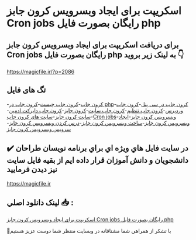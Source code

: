 # اسکریپت برای ایجاد وبسرویس کرون جابز Cron jobs رایگان بصورت فایل php

## برای دریافت اسکریپت برای ایجاد وبسرویس کرون جابز Cron jobs رایگان بصورت فایل php به لینک زیر بروید 👇

https://magicfile.ir/?p=2086

## تگ های فایل

-[کرون جاب](https://magicfile.ir/product/%d8%a7%d9%8a%d8%ac%d8%a7%d8%af-%d9%88%d8%a8%d8%b3%d8%b1%d9%88%d9%8a%d8%b3-%da%a9%d8%b1%d9%88%d9%86-%d8%ac%d8%a7%d8%a8%d8%b2-cron-jobs-%d8%b1%d8%a7%d9%8a%da%af%d8%a7%d9%86/)-[کرون جاب چیست](https://magicfile.ir/product/%d8%a7%d9%8a%d8%ac%d8%a7%d8%af-%d9%88%d8%a8%d8%b3%d8%b1%d9%88%d9%8a%d8%b3-%da%a9%d8%b1%d9%88%d9%86-%d8%ac%d8%a7%d8%a8%d8%b2-cron-jobs-%d8%b1%d8%a7%d9%8a%da%af%d8%a7%d9%86/)-[کرون جاب در php](https://magicfile.ir/product/%d8%a7%d9%8a%d8%ac%d8%a7%d8%af-%d9%88%d8%a8%d8%b3%d8%b1%d9%88%d9%8a%d8%b3-%da%a9%d8%b1%d9%88%d9%86-%d8%ac%d8%a7%d8%a8%d8%b2-cron-jobs-%d8%b1%d8%a7%d9%8a%da%af%d8%a7%d9%86/)-[کرون جاب در سی پنل](https://magicfile.ir/product/%d8%a7%d9%8a%d8%ac%d8%a7%d8%af-%d9%88%d8%a8%d8%b3%d8%b1%d9%88%d9%8a%d8%b3-%da%a9%d8%b1%d9%88%d9%86-%d8%ac%d8%a7%d8%a8%d8%b2-cron-jobs-%d8%b1%d8%a7%d9%8a%da%af%d8%a7%d9%86/)-[کرون جاب وردپرس](https://magicfile.ir/product/%d8%a7%d9%8a%d8%ac%d8%a7%d8%af-%d9%88%d8%a8%d8%b3%d8%b1%d9%88%d9%8a%d8%b3-%da%a9%d8%b1%d9%88%d9%86-%d8%ac%d8%a7%d8%a8%d8%b2-cron-jobs-%d8%b1%d8%a7%d9%8a%da%af%d8%a7%d9%86/)-[کرون جاب تنظیم](https://magicfile.ir/product/%d8%a7%d9%8a%d8%ac%d8%a7%d8%af-%d9%88%d8%a8%d8%b3%d8%b1%d9%88%d9%8a%d8%b3-%da%a9%d8%b1%d9%88%d9%86-%d8%ac%d8%a7%d8%a8%d8%b2-cron-jobs-%d8%b1%d8%a7%d9%8a%da%af%d8%a7%d9%86/)-[کرون جاب سایت](https://magicfile.ir/product/%d8%a7%d9%8a%d8%ac%d8%a7%d8%af-%d9%88%d8%a8%d8%b3%d8%b1%d9%88%d9%8a%d8%b3-%da%a9%d8%b1%d9%88%d9%86-%d8%ac%d8%a7%d8%a8%d8%b2-cron-jobs-%d8%b1%d8%a7%d9%8a%da%af%d8%a7%d9%86/)-[کرون جابز](https://magicfile.ir/product/%d8%a7%d9%8a%d8%ac%d8%a7%d8%af-%d9%88%d8%a8%d8%b3%d8%b1%d9%88%d9%8a%d8%b3-%da%a9%d8%b1%d9%88%d9%86-%d8%ac%d8%a7%d8%a8%d8%b2-cron-jobs-%d8%b1%d8%a7%d9%8a%da%af%d8%a7%d9%86/)-[کرون جاب دایرکت ادمین](https://magicfile.ir/product/%d8%a7%d9%8a%d8%ac%d8%a7%d8%af-%d9%88%d8%a8%d8%b3%d8%b1%d9%88%d9%8a%d8%b3-%da%a9%d8%b1%d9%88%d9%86-%d8%ac%d8%a7%d8%a8%d8%b2-cron-jobs-%d8%b1%d8%a7%d9%8a%da%af%d8%a7%d9%86/)-[سایت کرون جابز](https://magicfile.ir/product/%d8%a7%d9%8a%d8%ac%d8%a7%d8%af-%d9%88%d8%a8%d8%b3%d8%b1%d9%88%d9%8a%d8%b3-%da%a9%d8%b1%d9%88%d9%86-%d8%ac%d8%a7%d8%a8%d8%b2-cron-jobs-%d8%b1%d8%a7%d9%8a%da%af%d8%a7%d9%86/)-[سایت های کرون جاب](https://magicfile.ir/product/%d8%a7%d9%8a%d8%ac%d8%a7%d8%af-%d9%88%d8%a8%d8%b3%d8%b1%d9%88%d9%8a%d8%b3-%da%a9%d8%b1%d9%88%d9%86-%d8%ac%d8%a7%d8%a8%d8%b2-cron-jobs-%d8%b1%d8%a7%d9%8a%da%af%d8%a7%d9%86/)-[Cron jobs](https://magicfile.ir/product/%d8%a7%d9%8a%d8%ac%d8%a7%d8%af-%d9%88%d8%a8%d8%b3%d8%b1%d9%88%d9%8a%d8%b3-%da%a9%d8%b1%d9%88%d9%86-%d8%ac%d8%a7%d8%a8%d8%b2-cron-jobs-%d8%b1%d8%a7%d9%8a%da%af%d8%a7%d9%86/)-[وبسرویس کرون جابز](https://magicfile.ir/product/%d8%a7%d9%8a%d8%ac%d8%a7%d8%af-%d9%88%d8%a8%d8%b3%d8%b1%d9%88%d9%8a%d8%b3-%da%a9%d8%b1%d9%88%d9%86-%d8%ac%d8%a7%d8%a8%d8%b2-cron-jobs-%d8%b1%d8%a7%d9%8a%da%af%d8%a7%d9%86/)-[ایجاد وبسرویس کرون جابز](https://magicfile.ir/product/%d8%a7%d9%8a%d8%ac%d8%a7%d8%af-%d9%88%d8%a8%d8%b3%d8%b1%d9%88%d9%8a%d8%b3-%da%a9%d8%b1%d9%88%d9%86-%d8%ac%d8%a7%d8%a8%d8%b2-cron-jobs-%d8%b1%d8%a7%d9%8a%da%af%d8%a7%d9%86/)-[ساخت وبسرویس کرون جابز](https://magicfile.ir/product/%d8%a7%d9%8a%d8%ac%d8%a7%d8%af-%d9%88%d8%a8%d8%b3%d8%b1%d9%88%d9%8a%d8%b3-%da%a9%d8%b1%d9%88%d9%86-%d8%ac%d8%a7%d8%a8%d8%b2-cron-jobs-%d8%b1%d8%a7%d9%8a%da%af%d8%a7%d9%86/)-[درس کردن وبسرویس کرون جابز](https://magicfile.ir/product/%d8%a7%d9%8a%d8%ac%d8%a7%d8%af-%d9%88%d8%a8%d8%b3%d8%b1%d9%88%d9%8a%d8%b3-%da%a9%d8%b1%d9%88%d9%86-%d8%ac%d8%a7%d8%a8%d8%b2-cron-jobs-%d8%b1%d8%a7%d9%8a%da%af%d8%a7%d9%86/)-[سرویس وبسرویس کرون جابز](https://magicfile.ir/product/%d8%a7%d9%8a%d8%ac%d8%a7%d8%af-%d9%88%d8%a8%d8%b3%d8%b1%d9%88%d9%8a%d8%b3-%da%a9%d8%b1%d9%88%d9%86-%d8%ac%d8%a7%d8%a8%d8%b2-cron-jobs-%d8%b1%d8%a7%d9%8a%da%af%d8%a7%d9%86/)

## ✔️ در سايت فايل هاي ويژه اي براي برنامه نويسان طراحان دانشجويان و دانش آموزان قرار داده ايم از بقيه فايل سايت نيز ديدن فرماييد

https://magicfile.ir


## لينک دانلود اصلي 📥 :

[اسکریپت برای ایجاد وبسرویس کرون جابز Cron jobs رایگان بصورت فایل php](https://magicfile.ir/product/%d8%a7%d9%8a%d8%ac%d8%a7%d8%af-%d9%88%d8%a8%d8%b3%d8%b1%d9%88%d9%8a%d8%b3-%da%a9%d8%b1%d9%88%d9%86-%d8%ac%d8%a7%d8%a8%d8%b2-cron-jobs-%d8%b1%d8%a7%d9%8a%da%af%d8%a7%d9%86/) 


🙏با تشکر از همراهي شما مشتاقانه در وبسایت منتظر شما دوست عزیز هستیم

